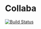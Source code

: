 # Collaba

[![Build Status](https://travis-ci.org/mYokha/collaba.svg?branch=master)](https://travis-ci.org/mYokha/collaba)
